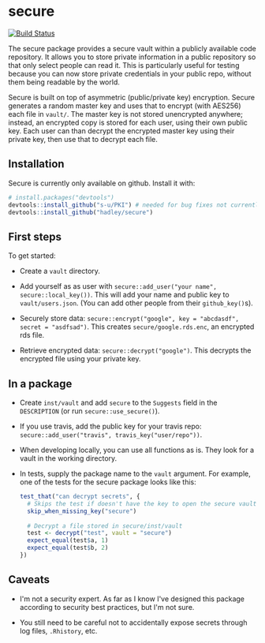 # secure

[![Build Status](https://travis-ci.org/hadley/secure.png?branch=master)](https://travis-ci.org/hadley/secure)

The secure package provides a secure vault within a publicly available code repository. It allows you to store private information in a public repository so that only select people can read it. This is particularly useful for testing because you can now store private credentials in your public repo, without them being readable by the world.

Secure is built on top of asymmetric (public/private key) encryption. Secure generates a random master key and uses that to encrypt (with AES256) each file in `vault/`. The master key is not stored unencrypted anywhere; instead, an encrypted copy is stored for each user, using their own public key. Each user can than decrypt the encrypted master key using their private key, then use that to decrypt each file.

## Installation

Secure is currently only available on github. Install it with:

```R
# install.packages("devtools")
devtools::install_github("s-u/PKI") # needed for bug fixes not currently on CRAN
devtools::install_github("hadley/secure")
```

## First steps

To get started:

* Create a `vault` directory.

* Add yourself as as user with `secure::add_user("your name", secure::local_key())`. 
  This will add your name and public key to `vault/users.json`.
  (You can add other people from their `github_key()`s).

* Securely store data: 
  `secure::encrypt("google", key = "abcdasdf", secret = "asdfsad")`.
  This creates `secure/google.rds.enc`, an encrypted rds file.

* Retrieve encrypted data: `secure::decrypt("google")`. This decrypts
  the encrypted file using your private key.

## In a package

* Create `inst/vault` and add `secure` to the `Suggests` field in the 
  `DESCRIPTION` (or run `secure::use_secure()`).

* If you use travis, add the public key for your travis repo:
  `secure::add_user("travis", travis_key("user/repo"))`.

* When developing locally, you can use all functions as is. They look for
  a vault in the working directory.
  
* In tests, supply the package name to the `vault` argument. For example,
  one of the tests for the secure package looks like this:
  
    ```R
    test_that("can decrypt secrets", {
      # Skips the test if doesn't have the key to open the secure vault
      skip_when_missing_key("secure")
      
      # Decrypt a file stored in secure/inst/vault
      test <- decrypt("test", vault = "secure")
      expect_equal(test$a, 1)
      expect_equal(test$b, 2)
    })
    ```

## Caveats

* I'm not a security expert. As far as I know I've designed this package 
  according to security best practices, but I'm not sure.
  
* You still need to be careful not to accidentally expose secrets through
  log files, `.Rhistory`, etc.
